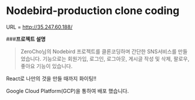 # Nodebird-production clone coding

URL = http://35.247.60.188/

###**프로젝트 설명**
> ZeroCho님의 Nodebird 프로젝트를 클론코딩하며 간단한 SNS서비스를 만들었습니다.
> 기능으로는 회원가입, 로그인, 로그아웃, 게시글 작성 및 삭제, 팔로우, 좋아요 기능이 있습니다.

React로 나만의 것을 만들 때까지 화이팅!!

Google Cloud Platform(GCP)을 통하여 배포 했습니다.

